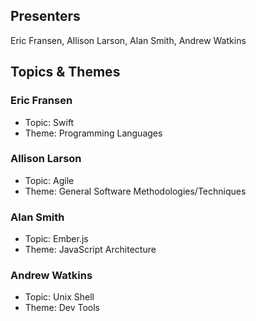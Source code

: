 ## Presenters

Eric Fransen, Allison Larson, Alan Smith, Andrew Watkins

## Topics & Themes

### Eric Fransen

* Topic: Swift
* Theme: Programming Languages 

### Allison Larson

* Topic: Agile
* Theme: General Software Methodologies/Techniques

### Alan Smith

* Topic: Ember.js
* Theme: JavaScript Architecture

### Andrew Watkins

* Topic: Unix Shell
* Theme: Dev Tools
